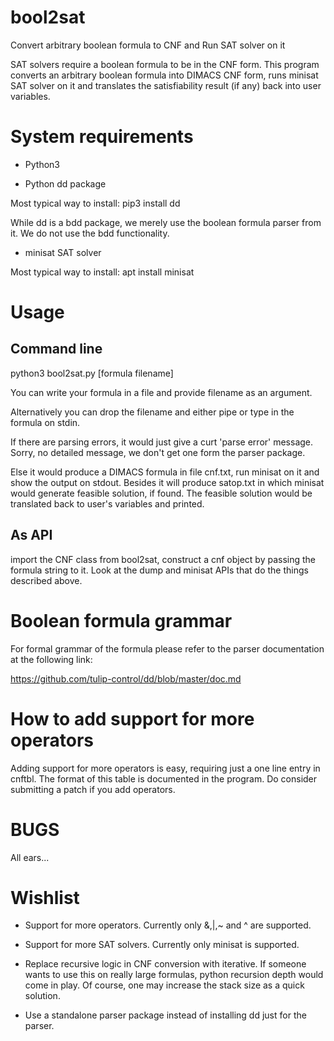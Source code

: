 # bool2sat
Convert arbitrary boolean formula to CNF and Run SAT solver on it

SAT solvers require a boolean formula to be in the CNF form. This program converts an arbitrary boolean formula into DIMACS CNF form, runs minisat SAT solver on it and translates the satisfiability result (if any) back into user variables.

# System requirements

- Python3

- Python dd package

Most typical way to install: pip3 install dd

While dd is a bdd package, we merely use the boolean formula parser from it. We do not use the bdd functionality.

- minisat SAT solver

Most typical way to install: apt install minisat

# Usage

## Command line

python3 bool2sat.py [formula filename]

You can write your formula in a file and provide filename as an argument.

Alternatively you can drop the filename and either pipe or type in the formula on stdin.

If there are parsing errors, it would just give a curt 'parse error' message. Sorry, no detailed message, we don't get one form the parser package.

Else it would produce a DIMACS formula in file cnf.txt, run minisat on it and show the output on stdout. Besides it will produce satop.txt in which minisat would generate feasible solution, if found. The feasible solution would be translated back to user's variables and printed.


## As API

import the CNF class from bool2sat, construct a cnf object by passing the formula string to it. Look at the dump and minisat APIs that do the things described above.

# Boolean formula grammar

For formal grammar of the formula please refer to the parser documentation at the following link:

https://github.com/tulip-control/dd/blob/master/doc.md

# How to add support for more operators

Adding support for more operators is easy, requiring just a one line entry in cnftbl. The format of this table is documented in the program. Do consider submitting a patch if you add operators.

# BUGS

All ears...

# Wishlist

- Support for more operators. Currently only &,|,~ and ^ are supported.

- Support for more SAT solvers. Currently only minisat is supported.

- Replace recursive logic in CNF conversion with iterative. If someone wants to use this on really large formulas, python recursion depth would come in play. Of course, one may increase the stack size as a quick solution.

- Use a standalone parser package instead of installing dd just for the parser.
